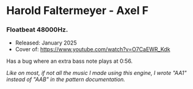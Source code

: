 # Harold Faltermeyer - Axel F

### **Floatbeat 48000Hz.**

- Released: January 2025
- Cover of: https://www.youtube.com/watch?v=O7CaEWR_Kdk

Has a bug where an extra bass note plays at 0:56.

*Like on most, if not all the music I made using this engine, I wrote "AA1" instead of "AAB" in the pattern documentation.*
